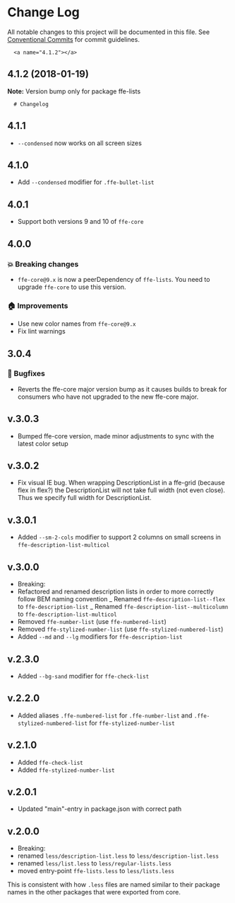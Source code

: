 # Change Log

All notable changes to this project will be documented in this file.
See [Conventional Commits](https://conventionalcommits.org) for commit guidelines.

      <a name="4.1.2"></a>

## 4.1.2 (2018-01-19)

**Note:** Version bump only for package ffe-lists

      # Changelog

## 4.1.1

* `--condensed` now works on all screen sizes

## 4.1.0

* Add `--condensed` modifier for `.ffe-bullet-list`

## 4.0.1

* Support both versions 9 and 10 of `ffe-core`

## 4.0.0

### 💥 Breaking changes

* `ffe-core@9.x` is now a peerDependency of `ffe-lists`. You need to upgrade `ffe-core` to use this version.

### 🏠 Improvements

* Use new color names from `ffe-core@9.x`
* Fix lint warnings

## 3.0.4

### 🐛 Bugfixes

* Reverts the ffe-core major version bump as it causes builds to break for consumers who have not upgraded
  to the new ffe-core major.

## v.3.0.3

* Bumped ffe-core version, made minor adjustments to sync with the latest color setup

## v.3.0.2

* Fix visual IE bug. When wrapping DescriptionList in a ffe-grid (because flex in flex?) the DescriptionList will not take full width (not even close). Thus we specify full width for DescriptionList.

## v.3.0.1

* Added `--sm-2-cols` modifier to support 2 columns on small screens in `ffe-description-list-multicol`

## v.3.0.0

* Breaking:
* Refactored and renamed description lists in order to more correctly follow BEM naming convention
  _ Renamed `ffe-description-list--flex` to `ffe-description-list`
  _ Renamed `ffe-description-list--multicolumn` to `ffe-description-list-multicol`
* Removed `ffe-number-list` (use `ffe-numbered-list`)
* Removed `ffe-stylized-number-list` (use `ffe-stylized-numbered-list`)
* Added `--md` and `--lg` modifiers for `ffe-description-list`

## v.2.3.0

* Added `--bg-sand` modifier for `ffe-check-list`

## v.2.2.0

* Added aliases `.ffe-numbered-list` for `.ffe-number-list` and `.ffe-stylized-numbered-list` for `ffe-stylized-number-list`

## v.2.1.0

* Added `ffe-check-list`
* Added `ffe-stylized-number-list`

## v.2.0.1

* Updated "main"-entry in package.json with correct path

## v.2.0.0

* Breaking:
* renamed `less/description-list.less` to `less/description-list.less`
* renamed `less/list.less` to `less/regular-lists.less`
* moved entry-point `ffe-lists.less` to `less/lists.less`

This is consistent with how `.less` files are named similar to their package names in the other packages that were exported from core.
